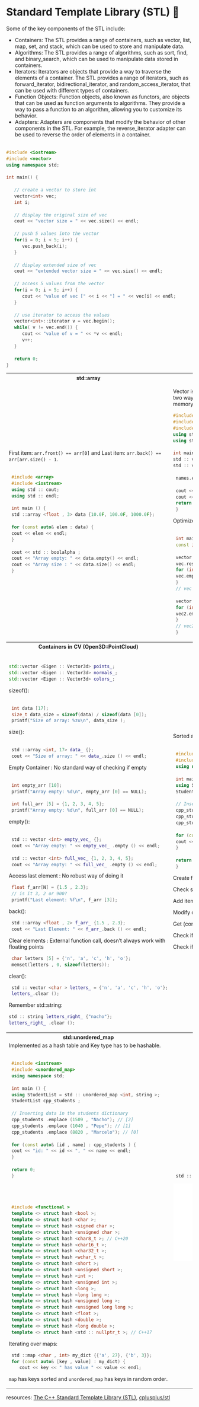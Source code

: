 # Standard Template Library (STL) 🌸

Some of the key components of the STL include:
- Containers: The STL provides a range of containers, such as vector, list, map, set, and stack, which can be used to store and manipulate data.
- Algorithms: The STL provides a range of algorithms, such as sort, find, and binary_search, which can be used to manipulate data stored in containers.
- Iterators: Iterators are objects that provide a way to traverse the elements of a container. The STL provides a range of iterators, such as forward_iterator, bidirectional_iterator, and random_access_iterator, that can be used with different types of containers.
- Function Objects: Function objects, also known as functors, are objects that can be used as function arguments to algorithms. They provide a way to pass a function to an algorithm, allowing you to customize its behavior.
- Adapters: Adapters are components that modify the behavior of other components in the STL. For example, the reverse_iterator adapter can be used to reverse the order of elements in a container.


```cpp

#include <iostream>
#include <vector>
using namespace std;
 
int main() {

   // create a vector to store int
   vector<int> vec; 
   int i;

   // display the original size of vec
   cout << "vector size = " << vec.size() << endl;

   // push 5 values into the vector
   for(i = 0; i < 5; i++) {
      vec.push_back(i);
   }

   // display extended size of vec
   cout << "extended vector size = " << vec.size() << endl;

   // access 5 values from the vector
   for(i = 0; i < 5; i++) {
      cout << "value of vec [" << i << "] = " << vec[i] << endl;
   }

   // use iterator to access the values
   vector<int>::iterator v = vec.begin();
   while( v != vec.end()) {
      cout << "value of v = " << *v << endl;
      v++;
   }

   return 0;
}

```

<table width=100%>

<tr>
<th>std::array</th>
<th>std::vector</th>
</tr>
<tr>
<td>

First item: `arr.front() == arr[0]` and Last item: `arr.back() == arr[arr.size() - 1`.

```cpp

 #include <array>
 #include <iostream>
 using std :: cout;
 using std :: endl;

 int main () {
 std ::array <float , 3> data {10.0F, 100.0F, 1000.0F};

 for (const auto& elem : data) {
 cout << elem << endl;
 }

 cout << std :: boolalpha ;
 cout << "Array empty: " << data.empty() << endl;
 cout << "Array size : " << data.size() << endl;
 }

```

</td>
<td>

Vector is implemented as a dynamic table. Remove all elements: `vec.clear()`. Add a new item in one of two ways:
`vec.emplace_back(value)` [preferred, c++11]. reserve(n) ensures that the vector has enough memory to store n items (useful optimization).


```cpp
#include <iostream>
#include <string>
#include <vector>
using std :: cout;
using std :: endl;

int main () {
std :: vector <int> numbers = {1, 2, 3};
std :: vector <std :: string > names = {"Nacho", "Cyrill"};

 names.emplace_back ("Roberto");

 cout << "First name : " << names.front()<< endl;
 cout << "Last number: " << numbers.back()<< endl;
 return 0;
 }

```
Optimize vector resizing:

```cpp

 int main () {
 const int N = 100;

 vector <int> vec; // size 0, capacity 0
 vec.reserve(N); // size 0, capacity 100
 for (int i = 0; i < N; ++i) {
 vec.emplace_back (i);
 }
 // vec ends with size 100, capacity 100

 vector <int> vec2; // size 0, capacity 0
 for (int i = 0; i < N; ++i) {
 vec2.emplace_back (i);
 }
 // vec2 ends with size 100, capacity 128
 }

```
</td>
</tr>


<tr>
<th>Containers in CV (Open3D::PointCloud)</th>
<th>std::map</th>
</tr>
<tr>
<td>

```cpp

std::vector <Eigen :: Vector3d> points_;
std::vector <Eigen :: Vector3d> normals_;
std::vector <Eigen :: Vector3d> colors_;
```

sizeof():

```cpp

 int data [17];
 size_t data_size = sizeof(data) / sizeof(data [0]);
 printf("Size of array: %zu\n", data_size );

```
size():

```cpp

 std ::array <int, 17> data_ {};
 cout << "Size of array: " << data_.size () << endl;

```
Empty Container : No standard way of checking if empty

```cpp

 int empty_arr [10];
 printf("Array empty: %d\n", empty_arr [0] == NULL);

 int full_arr [5] = {1, 2, 3, 4, 5};
 printf("Array empty: %d\n", full_arr [0] == NULL);

```

empty():


```cpp

 std :: vector <int> empty_vec_ {};
 cout << "Array empty: " << empty_vec_ .empty () << endl;

 std :: vector <int> full_vec_ {1, 2, 3, 4, 5};
 cout << "Array empty: " << full_vec_ .empty () << endl;


```
Access last element : No robust way of doing it

```cpp
 float f_arr[N] = {1.5 , 2.3};
 // is it 3, 2 or 900?
 printf("Last element: %f\n", f_arr [3]);
```
back():
```cpp
 std ::array <float , 2> f_arr_ {1.5 , 2.3};
 cout << "Last Element: " << f_arr_.back () << endl;
```
Clear elements : External function call, doesn’t always
work with floating points
```cpp
 char letters [5] = {'n', 'a', 'c', 'h', 'o'};
 memset(letters , 0, sizeof(letters));

```
clear():
```cpp
 std :: vector <char > letters_ = {'n', 'a', 'c', 'h', 'o'};
 letters_.clear ();

```
Remember std::string:
```cpp
std :: string letters_right_ {"nacho"};
letters_right_ .clear ();


```




</td>
<td>

Sorted associative container and Contains key-value pairs (dictionaries dict in Python).

```c++

 #include <iostream>
 #include <map>
 using namespace std;

 int main () {
 using StudentList = std ::map <int, string >;
 StudentList cpp_students ;

 // Inserting data in the students dictionary
 cpp_students.emplace (1509 , "Nacho"); // [1]
 cpp_students.emplace (1040 , "Pepe"); // [0]
 cpp_students.emplace (8820 , "Marcelo"); // [2]

 for (const auto& [id , name] : cpp_students ) {
 cout << "id: " << id << ", " << name << endl;
 }

 return 0;
 }


```
Create from data: ` std ::map <KeyT , ValueT > m{{key1 , value1}, {..}};`

Check size: `m.size();`

Add item to map: `m.emplace(key, value);`

Modify or add item: `m[key] = value;`

Get (const) ref to an item: `m.at(key);`

Check if key present: `m.count(key) > 0;`

Check if key present: `m.contains(key)` [bool]


</td>
</tr>

<tr>
<th>std::unordered_map</th>
<th>Open3D::VoxelGrid</th>
</tr>
<tr>
<td>
Implemented as a hash table and Key type has to be hashable.

```cpp

 #include <iostream>
 #include <unordered_map>
 using namespace std;

 int main () {
 using StudentList = std :: unordered_map <int, string >;
 StudentList cpp_students ;

 // Inserting data in the students dictionary
 cpp_students .emplace (1509 , "Nacho"); // [2]
 cpp_students .emplace (1040 , "Pepe"); // [1]
 cpp_students .emplace (8820 , "Marcelo"); // [0]

 for (const auto& [id , name] : cpp_students ) {
 cout << "id: " << id << ", " << name << endl;
 }

 return 0;
 }




 #include <functional >
 template <> struct hash <bool >;
 template <> struct hash <char >;
 template <> struct hash <signed char >;
 template <> struct hash <unsigned char >;
 template <> struct hash <char8_t >; // C++20
 template <> struct hash <char16_t >;
 template <> struct hash <char32_t >;
 template <> struct hash <wchar_t >;
 template <> struct hash <short >;
 template <> struct hash <unsigned short >;
 template <> struct hash <int >;
 template <> struct hash <unsigned int >;
 template <> struct hash <long >;
 template <> struct hash <long long >;
 template <> struct hash <unsigned long >;
 template <> struct hash <unsigned long long >;
 template <> struct hash <float >;
 template <> struct hash <double >;
 template <> struct hash <long double >;
 template <> struct hash <std :: nullptr_t >; // C++17
```

Iterating over maps:

```cpp
 std ::map <char , int> my_dict {{'a', 27}, {'b', 3}};
 for (const auto& [key , value] : my_dict) {
    cout << key << " has value " << value << endl;

```

`map` has keys sorted and `unordered_map` has keys in random order.



</td>
<td>

```cpp
 std :: unordered_map <Eigen :: Vector3i, Voxel , hash_eigen ::hash <Eigen :: Vector3i >> voxels_;

```

<img src="img/3d.png" width=48%>

</td>
</tr>

</table>



resources: [The C++ Standard Template Library (STL)](https://www.geeksforgeeks.org/the-c-standard-template-library-stl/), [cplusplus/stl](https://cplusplus.com/reference/stl/)
